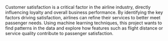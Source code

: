 Customer satisfaction is a critical factor in the airline industry, directly influencing loyalty and overall business performance. By identifying the key factors driving satisfaction, airlines can refine their services to better meet passenger needs. Using machine learning techniques, this project wants to find patterns in the data and explore how features such as flight distance or service quality contribute to passenger satisfaction.
